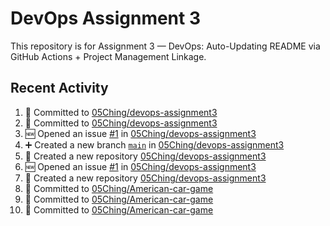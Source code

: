 # DevOps Assignment 3

This repository is for Assignment 3 — DevOps: Auto-Updating README via GitHub Actions + Project Management Linkage.

## Recent Activity
<!--START_SECTION:activity-->
1. 📝 Committed to [05Ching/devops-assignment3](https://github.com/05Ching/devops-assignment3/commit/490fd6ed0b38ed5324f0e12d781ce46ecc4b08c5)
2. 📝 Committed to [05Ching/devops-assignment3](https://github.com/05Ching/devops-assignment3/commit/4644e4fefab3658b1baeed856d051a84b55d54b3)
3. 🆕 Opened an issue [#1](https://github.com/05Ching/devops-assignment3/issues/1) in [05Ching/devops-assignment3](https://github.com/05Ching/devops-assignment3)
4. ➕ Created a new branch [`main`](https://github.com/05Ching/devops-assignment3/tree/main) in [05Ching/devops-assignment3](https://github.com/05Ching/devops-assignment3)
5. 🎉 Created a new repository [05Ching/devops-assignment3](https://github.com/05Ching/devops-assignment3)
6. 🆕 Opened an issue [#1](https://github.com/05Ching/devops-assignment3/issues/1) in [05Ching/devops-assignment3](https://github.com/05Ching/devops-assignment3)
7. 🎉 Created a new repository [05Ching/devops-assignment3](https://github.com/05Ching/devops-assignment3)
8. 📝 Committed to [05Ching/American-car-game](https://github.com/05Ching/American-car-game/commit/18a08ac717aa9f9eef55948e6f4fab973f5407c1)
9. 📝 Committed to [05Ching/American-car-game](https://github.com/05Ching/American-car-game/commit/df53c1c439e0442717ab9f024047b99989f4d0a0)
10. 📝 Committed to [05Ching/American-car-game](https://github.com/05Ching/American-car-game/commit/f94b07c6e5387c2f917bbfa5538d1a7e883bcad5)
<!--END_SECTION:activity-->
